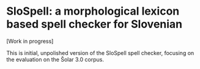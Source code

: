 # SloSpell: a morphological lexicon based spell checker for Slovenian

[Work in progress]

This is initial, unpolished version of the SloSpell spell checker, focusing on the evaluation on the Šolar 3.0 corpus.
